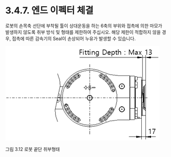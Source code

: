 ﻿# 3.4.7. 엔드 이펙터 체결

로봇의 손목축 선단에 부착될 툴이 상대운동을 하는 6축의 부위와 접촉에 의한 마모가 발생하지 않도록 취부 방식 및 형태를 제한하여 주십시오. 해당 제한이 적합하지 않을 경우, 접촉에 따른 감속기의 Seal이 손상되어 누유가 발생할 수 있습니다.


![](../../_assets/그림_3.12_로봇_끝단_취부형태.png  )

그림 3.12 로봇 끝단 취부형태